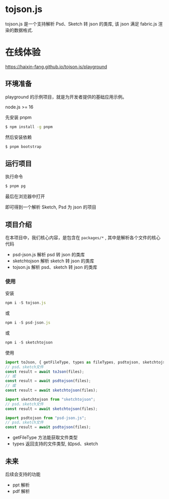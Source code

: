 # tojson.js

tojson.js 是一个支持解析 Psd、Sketch 转 json 的类库, 该 json 满足 fabric.js 渲染的数据格式.

# 在线体验

https://haixin-fang.github.io/tojson.js/playground

## 环境准备

playground 的示例项目，就是为开发者提供的基础应用示例。

node.js >= 16

先安装 pnpm

```bash
$ npm install -g pnpm
```

然后安装依赖

```bash
$ pnpm bootstrap
```

## 运行项目

执行命令

```bash
$ pnpm pg
```

最后在浏览器中打开

即可得到一个解析 Sketch, Psd 为 json 的项目

## 项目介绍

在本项目中，我们核心内容，是包含在 `packages/*` , 其中是解析各个文件的核心代码

- psd-json.js 解析 psd 转 json 的类库
- sketchtojson 解析 sketch 转 json 的类库
- tojson.js 解析 psd、sketch 转 json 的类库

### 使用

安装

```js
npm i -S tojson.js
```

或

```js
npm i -S psd-json.js
```
或

```js
npm i -S sketchtojson
```

使用

```js
import toJson, { getFileType, types as fileTypes, psdtojson, sketchtojson } from "tojson.js";
// psd、sketch文件
const result = await toJson(files);
// 或
const result = await psdtojson(files);
// 或
const result = await sketchtojson(files);
```

```js
import sketchtojson from "sketchtojson";
// psd、sketch文件
const result = await sketchtojson(files);
```

```js
import psdtojson from "psd-json.js";
// psd、sketch文件
const result = await psdtojson(files);
```

- getFileType 方法能获取文件类型
- types 返回支持的文件类型, 如psd、sketch

## 未来

后续会支持的功能

- ppt 解析
- pdf 解析

